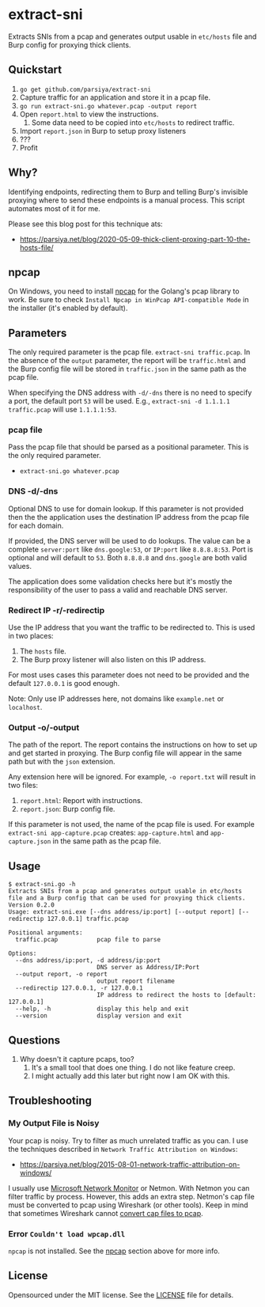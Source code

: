 # extract-sni
Extracts SNIs from a pcap and generates output usable in `etc/hosts` file and
Burp config for proxying thick clients.

## Quickstart

1. `go get github.com/parsiya/extract-sni`
2. Capture traffic for an application and store it in a pcap file.
3. `go run extract-sni.go whatever.pcap -output report`
4. Open `report.html` to view the instructions.
    1. Some data need to be copied into `etc/hosts` to redirect traffic.
5. Import `report.json` in Burp to setup proxy listeners 
6. ???
7. Profit

## Why?
Identifying endpoints, redirecting them to Burp and telling Burp's invisible
proxying where to send these endpoints is a manual process. This script
automates most of it for me.

Please see this blog post for this technique ats:

* https://parsiya.net/blog/2020-05-09-thick-client-proxing-part-10-the-hosts-file/

## npcap
On Windows, you need to install [npcap](https://nmap.org/npcap/#download) for
the Golang's pcap library to work. Be sure to check
`Install Npcap in WinPcap API-compatible Mode` in the installer
(it's enabled by default).

## Parameters
The only required parameter is the pcap file. `extract-sni traffic.pcap`. In the
absence of the `output` parameter, the report will be `traffic.html` and the
Burp config file will be stored in `traffic.json` in the same path as the pcap
file.

When specifying the DNS address with `-d/-dns` there is no need to specify a
port, the default port `53` will be used. E.g.,
`extract-sni -d 1.1.1.1 traffic.pcap` will use `1.1.1.1:53`.

### pcap file
Pass the pcap file that should be parsed as a positional parameter. This is the
only required parameter.

* `extract-sni.go whatever.pcap`

### DNS -d/-dns
Optional DNS to use for domain lookup. If this parameter is not provided then
the the application uses the destination IP address from the pcap file for each
domain.

If provided, the DNS server will be used to do lookups. The value can be a
complete `server:port` like `dns.google:53`, or `IP:port` like `8.8.8.8:53`.
Port is optional and will default to `53`. Both `8.8.8.8` and
`dns.google` are both valid values.

The application does some validation checks here but it's mostly the
responsibility of the user to pass a valid and reachable DNS server.

### Redirect IP -r/-redirectip
Use the IP address that you want the traffic to be redirected to. This is used
in two places:

1. The `hosts` file.
2. The Burp proxy listener will also listen on this IP address.

For most uses cases this parameter does not need to be provided and the default
`127.0.0.1` is good enough.

Note: Only use IP addresses here, not domains like `example.net` or `localhost`.

### Output -o/-output
The path of the report. The report contains the instructions on how to set up
and get started in proxying. The Burp config file will appear in the same path
but with the `json` extension.

Any extension here will be ignored. For example, `-o report.txt` will result in two
files:

1. `report.html`: Report with instructions.
2. `report.json`: Burp config file.

If this parameter is not used, the name of the pcap file is used. For example
`extract-sni app-capture.pcap` creates: `app-capture.html` and
`app-capture.json` in the same path as the pcap file.

## Usage

```
$ extract-sni.go -h
Extracts SNIs from a pcap and generates output usable in etc/hosts file and a Burp config that can be used for proxying thick clients.
Version 0.2.0
Usage: extract-sni.exe [--dns address/ip:port] [--output report] [--redirectip 127.0.0.1] traffic.pcap

Positional arguments:
  traffic.pcap           pcap file to parse

Options:
  --dns address/ip:port, -d address/ip:port
                         DNS server as Address/IP:Port
  --output report, -o report
                         output report filename
  --redirectip 127.0.0.1, -r 127.0.0.1
                         IP address to redirect the hosts to [default: 127.0.0.1]
  --help, -h             display this help and exit
  --version              display version and exit
```

## Questions

1. Why doesn't it capture pcaps, too?
    1. It's a small tool that does one thing. I do not like feature creep.
    2. I might actually add this later but right now I am OK with this.

## Troubleshooting

### My Output File is Noisy
Your pcap is noisy. Try to filter as much unrelated traffic as you can. I use
the techniques described in `Network Traffic Attribution on Windows`:

* https://parsiya.net/blog/2015-08-01-network-traffic-attribution-on-windows/

I usually use [Microsoft Network Monitor][netmon] or Netmon. With Netmon you can
filter traffic by process. However, this adds an extra step. Netmon's cap file
must be converted to pcap using Wireshark (or other tools). Keep in mind that
sometimes Wireshark cannot [convert cap files to pcap][cap-to-pcap].

[netmon]: https://www.microsoft.com/en-ca/download/details.aspx?id=4865
[cap-to-pcap]: https://parsiya.net/cheatsheet/#open-a-network-monitor-cap-file-in-wireshark-and-save-is-disabled

### Error `Couldn't load wpcap.dll`
`npcap` is not installed. See the [npcap](#npcap) section above for more info.

## License
Opensourced under the MIT license. See the [LICENSE](LICENSE) file for details.
